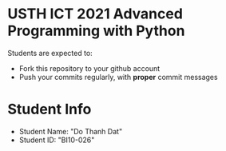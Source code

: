 USTH ICT 2021 Advanced Programming with Python
=====================================================

Students are expected to:
* Fork this repository to your github account
* Push your commits regularly, with **proper** commit messages


Student Info
=========================

* Student Name:   "Do Thanh Dat"
* Student ID:  "BI10-026"

